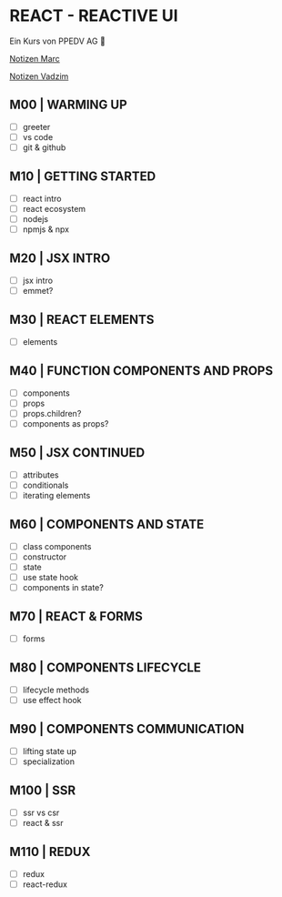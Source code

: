 # REACT - REACTIVE UI

Ein Kurs von PPEDV AG :rocket:

[Notizen Marc](./marc/m-notes.md)

[Notizen Vadzim](./vadzim/v-notes.md)

## M00 | WARMING UP

- [ ] greeter
- [ ] vs code
- [ ] git & github

## M10 | GETTING STARTED

- [ ] react intro
- [ ] react ecosystem
- [ ] nodejs
- [ ] npmjs & npx

## M20 | JSX INTRO

- [ ] jsx intro
- [ ] emmet?

## M30 | REACT ELEMENTS

- [ ] elements

## M40 | FUNCTION COMPONENTS AND PROPS

- [ ] components
- [ ] props
- [ ] props.children?
- [ ] components as props?

## M50 | JSX CONTINUED

- [ ] attributes
- [ ] conditionals
- [ ] iterating elements

## M60 | COMPONENTS AND STATE

- [ ] class components
- [ ] constructor
- [ ] state
- [ ] use state hook
- [ ] components in state?

## M70 | REACT & FORMS

- [ ] forms

## M80 | COMPONENTS LIFECYCLE

- [ ] lifecycle methods
- [ ] use effect hook

## M90 | COMPONENTS COMMUNICATION

- [ ] lifting state up
- [ ] specialization

## M100 | SSR

- [ ] ssr vs csr
- [ ] react & ssr

## M110 | REDUX

- [ ] redux
- [ ] react-redux
